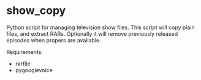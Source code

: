 # show_copy
Python script for managing television show files. This script will copy plain files, and extract RARs. Optionally it will remove previously released episodes when propers are available.

Requirements:
* rarfile
* pygooglevoice